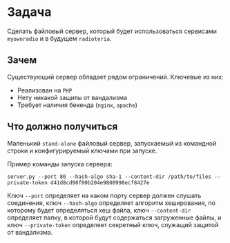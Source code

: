 # Задача
Сделать файловый сервер, который будет использоваться сервисами `myownradio` и в будущем `radioteria`.

## Зачем
Существующий сервер обладает рядом ограничений. Ключевые из них:
  - Реализован на `PHP`
  - Нету никакой защиты от вандализма
  - Требует наличия бекенда (`nginx`, `apache`)

## Что должно получиться
Маленький `stand-alone` файловый сервер, запускаемый из командной строки и конфигурируемый ключами при запуске.

Пример команды запуска сервера:

```
server.py --port 80 --hash-algo sha-1 --content-dir /path/to/files --private-token d41d8cd98f00b204e9800998ecf8427e
```

Ключ `--port` определяет на каком порту сервер должен слушать соединения, 
ключ `--hash-algo` определяет алгоритм хеширования, по которому будет определяться хеш файла,
ключ `--content-dir` определяет папку, в которой будут содержаться загруженные файлы, и
ключ `--private-token` определяет секретный ключ, служащий защитой от вандализма.

